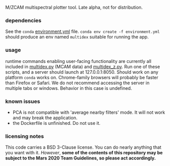 M/ZCAM multispectral plotter tool. Late alpha, not for distribution.

### dependencies
See the ```conda``` [environment.yml](environment.yml) file. ```conda env create -f environment.yml``` should 
produce an env named ```multidex``` suitable for running the app.

### usage
runtime commands enabling user-facing functionality are currently all included in [multidex.py](multidex/multidex.py) (MCAM data) and 
[multidex_z.py](multidex/multidex_z.py). Run one of these scripts, and a server should launch at 127.0.0.1:8050. 
Should work on any platform ```conda``` works on. Chrome-family browsers will probably be faster than Firefox or Safari.
We do not recommend accessing the server in multiple tabs or windows. Behavior in this case is undefined.

### known issues
* PCA is not compatible with 'average nearby filters' mode. It will not work and may break the application.
* the Dockerfile is unfinished. Do not use it.

### licensing notes
This code carries a BSD 3-Clause license. You can do nearly anything that you want with it. _However_, **some of the contents of this repository may be subject to the Mars 2020 Team Guidelines, so please act accordingly.**
